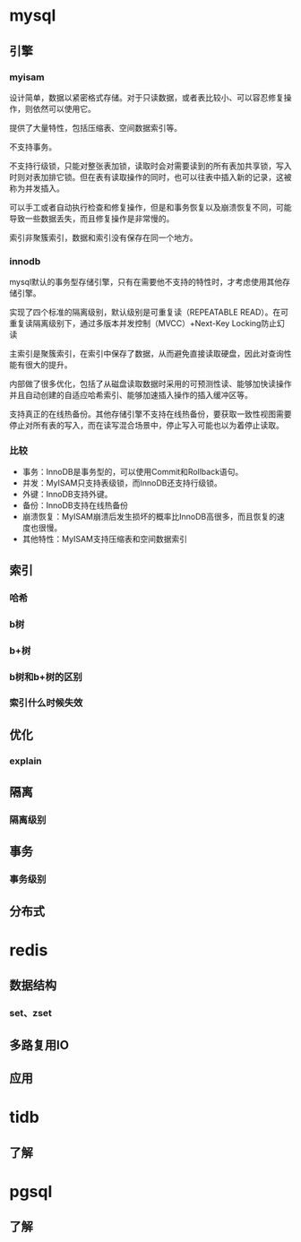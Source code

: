 # mysql
## 引擎
### myisam
设计简单，数据以紧密格式存储。对于只读数据，或者表比较小、可以容忍修复操作，则依然可以使用它。

提供了大量特性，包括压缩表、空间数据索引等。

不支持事务。

不支持行级锁，只能对整张表加锁，读取时会对需要读到的所有表加共享锁，写入时则对表加排它锁。但在表有读取操作的同时，也可以往表中插入新的记录，这被称为并发插入。

可以手工或者自动执行检查和修复操作，但是和事务恢复以及崩溃恢复不同，可能导致一些数据丢失，而且修复操作是非常慢的。

索引非聚簇索引，数据和索引没有保存在同一个地方。
### innodb
mysql默认的事务型存储引擎，只有在需要他不支持的特性时，才考虑使用其他存储引擎。

实现了四个标准的隔离级别，默认级别是可重复读（REPEATABLE READ）。在可重复读隔离级别下，通过多版本并发控制（MVCC）+Next-Key Locking防止幻读

主索引是聚簇索引，在索引中保存了数据，从而避免直接读取硬盘，因此对查询性能有很大的提升。

内部做了很多优化，包括了从磁盘读取数据时采用的可预测性读、能够加快读操作并且自动创建的自适应哈希索引、能够加速插入操作的插入缓冲区等。

支持真正的在线热备份。其他存储引擎不支持在线热备份，要获取一致性视图需要停止对所有表的写入，而在读写混合场景中，停止写入可能也以为着停止读取。

### 比较
- 事务：InnoDB是事务型的，可以使用Commit和Rollback语句。
- 并发：MyISAM只支持表级锁，而InnoDB还支持行级锁。
- 外键：InnoDB支持外键。
- 备份：InnoDB支持在线热备份
- 崩溃恢复：MyISAM崩溃后发生损坏的概率比InnoDB高很多，而且恢复的速度也很慢。
- 其他特性：MyISAM支持压缩表和空间数据索引
## 索引
### 哈希
### b树
### b+树
### b树和b+树的区别
### 索引什么时候失效
## 优化
### explain
## 隔离
### 隔离级别
## 事务
### 事务级别
## 分布式
# redis
## 数据结构
### set、zset
### 
## 多路复用IO
## 应用
# tidb
## 了解
# pgsql
## 了解